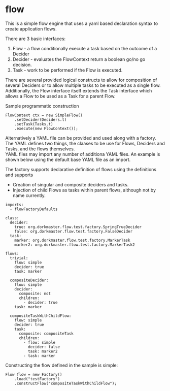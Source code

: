 # flow

This is a simple flow engine that uses a yaml based declaration syntax
to create application flows.

There are 3 basic interfaces:

1. Flow - a flow conditionally execute a task based on the outcome of a Decider
2. Decider - evaluates the FlowContext return a boolean go/no go decision.
3. Task - work to be performed if the Flow is executed.

There are several provided logical constructs to allow for composition of several
Deciders or to allow multiple tasks to be executed as a single flow.  Additionally,
the Flow interface itself extends the Task interface which allows a Flow to be used
as a Task for a parent Flow.

Sample programmatic construction

```
FlowContext ctx = new SimpleFlow()
    .setDecider(Deciders.t)
    .setTask(Tasks.t)
    .execute(new FlowContext());
```

Alternatively a YAML file can be provided and used along with a factory.  The YAML defines
two things, the claases to be use for Flows, Deciders and Tasks, and the flows themselves.  
YAML files may import any number of additiona YAML files.  An example is shown below using
the default base YAML file as an import.

The factory supports declarative definition of flows using the definitions and supports

* Creation of singular and composite deciders and tasks.
* Injection of child Flows as tasks within parent flows, although not by name currently.

```
imports:
  - flowFactoryDefaults 

class:
  decider:
    true: org.dorkmaster.flow.test.factory.SpringTrueDecider
    false: org.dorkmaster.flow.test.factory.FalseDecider
  task:
    marker: org.dorkmaster.flow.test.factory.MarkerTask
    marker2: org.dorkmaster.flow.test.factory.MarkerTask2

flows:
  trivial:
    flow: simple
    decider: true
    task: marker

  compositeDecider:
    flow: simple
    decider:
      composite: not
      children:
        - decider: true
    task: marker

  compositeTaskWithChildFlow:
    flow: simple
    decider: true
    task:
      composite: compositeTask
      children:
        - flow: simple
          decider: false
          task: marker2
        - task: marker

```

Constructing the flow defined in the sample is simple:

```
Flow flow = new Factory()
    .load("testFactory")
    .constructFlow("compositeTaskWithChildFlow");
```

